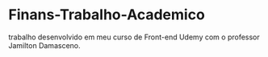 # Finans-Trabalho-Academico
trabalho desenvolvido em meu curso de Front-end Udemy com o professor Jamilton Damasceno.
